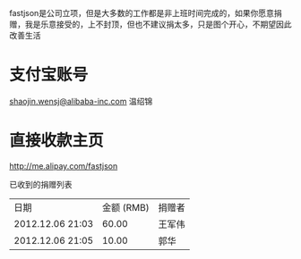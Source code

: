 fastjson是公司立项，但是大多数的工作都是非上班时间完成的，如果你愿意捐赠，我是乐意接受的，上不封顶，但也不建议捐太多，只是图个开心，不期望因此改善生活
# 支付宝账号
shaojin.wensj@alibaba-inc.com 温绍锦

# 直接收款主页
http://me.alipay.com/fastjson

已收到的捐赠列表
<table>
<tr><td>日期</td><td>金额 (RMB) </td><td>捐赠者</td></tr>
<tr><td>2012.12.06 21:03</td><td>60.00</td><td>王军伟</td></tr>
<tr><td>2012.12.06 21:05</td><td>10.00</td><td>郭华</td></tr>
</table>